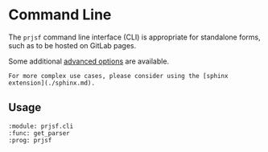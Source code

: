 # Command Line

The `prjsf` command line interface (CLI) is appropriate for standalone forms, such as to
be hosted on GitLab pages.

Some additional [advanced options](./advanced.md) are available.

```{note}
For more complex use cases, please consider using the [sphinx extension](./sphinx.md).
```

## Usage

```{argparse}
:module: prjsf.cli
:func: get_parser
:prog: prjsf
```
